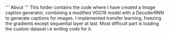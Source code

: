 '''
About
'''
This folder contains the code where I have created a Image caption generator, combining a modified VGG16 model with a DecoderRNN to generate captions for images. I implemented 
transfer learning, freezing the gradients except sequential layer at last. Most difficult part is loading the custom dataset i.e writing code for it.
